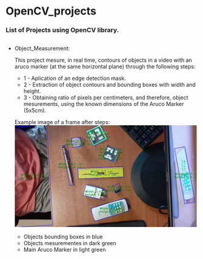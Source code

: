 # OpenCV_projects

### List of Projects using OpenCV library.
##
- Object_Measurement:

  This project mesure, in real time, contours of objects in a video with an aruco marker (at the same horizontal plane) through the following steps:
  - 1 - Aplication of an edge detection mask.
  - 2 - Extraction of object contours and bounding boxes with width and height.
  - 3 - Obtaining ratio of pixels per centimeters, and therefore, object mesurements, using the known dimensions of the Aruco Marker (5x5cm).
  
  Example image of a frame after steps:
  ![image](https://github.com/Yuri-Vlasqz/OpenCV_projects/blob/1b53f8b86c5175ea884dbb27b46204c184b898f8/Object_Measurement/test%20image%20GaussianBlur%20Canny.jpg)
  - Objects bounding boxes in blue
  - Objects mesurementes in dark green 
  - Main Aruco Marker in light green
